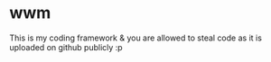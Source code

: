 # wwm
This is my coding framework &amp; you are allowed to steal code as it is uploaded on github publicly :p

